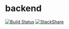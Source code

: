 # backend

[![Build Status](https://travis-ci.org/Bike-Mechanics/backend.svg?branch=master)](https://travis-ci.org/Bike-Mechanics/backend)
[![StackShare](https://img.shields.io/badge/tech-stack-0690fa.svg?style=flat)](https://stackshare.io/lennartblom/bike-mechanics)
